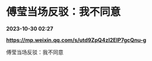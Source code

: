 # 傅莹当场反驳：我不同意

**2023-10-30 02:27**

**https://mp.weixin.qq.com/s/utd9ZpQ4zl2EIP7gcQnu-g**

傅莹当场反驳：我不同意